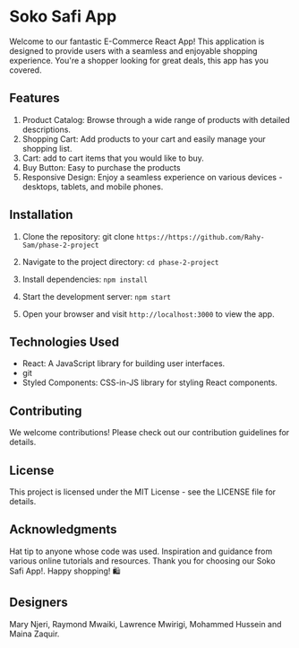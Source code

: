 # Soko Safi App

Welcome to our fantastic E-Commerce React App! This application is designed to provide users with a seamless and enjoyable shopping experience. You're a shopper looking for great deals, this app has you covered.

## Features

1. Product Catalog: Browse through a wide range of products with detailed descriptions.
2. Shopping Cart: Add products to your cart and easily manage your shopping list.
3. Cart: add to cart items that you would like to buy.
4. Buy Button: Easy to purchase the products
5. Responsive Design: Enjoy a seamless experience on various devices - desktops, tablets, and mobile phones.

## Installation

1. Clone the repository:
git clone `https://https://github.com/Rahy-Sam/phase-2-project`

2. Navigate to the project directory:
`cd phase-2-project`

3. Install dependencies:
`npm install`

4. Start the development server:
`npm start`

5. Open your browser and visit `http://localhost:3000` to view the app.

## Technologies Used

- React: A JavaScript library for building user interfaces.
- git
- Styled Components: CSS-in-JS library for styling React components.

## Contributing

We welcome contributions! Please check out our contribution guidelines for details.

## License

This project is licensed under the MIT License - see the LICENSE file for details.

## Acknowledgments

Hat tip to anyone whose code was used.
Inspiration and guidance from various online tutorials and resources.
Thank you for choosing our Soko Safi App!. Happy shopping! 🛍️

## Designers

Mary Njeri, Raymond Mwaiki, Lawrence Mwirigi, Mohammed Hussein and Maina Zaquir.
